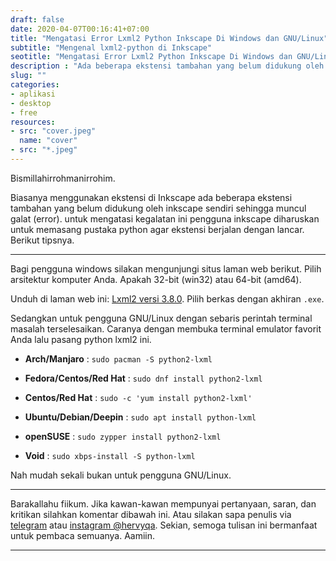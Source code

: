 ```yaml
---
draft: false
date: 2020-04-07T00:16:41+07:00
title: "Mengatasi Error Lxml2 Python Inkscape Di Windows dan GNU/Linux"
subtitle: "Mengenal lxml2-python di Inkscape"
seotitle: "Mengatasi Error Lxml2 Python Inkscape Di Windows dan GNU/Linux"
description : "Ada beberapa ekstensi tambahan yang belum didukung oleh inkscape sendiri sehingga muncul galat. Untuk mengatasi kegalatan ini, pengguna inkscape diharuskan untuk memasang pustaka python agar ekstensi berjalan dengan lancar. Lalu pustaka apakah itu?"
slug: ""
categories:
- aplikasi
- desktop
- free
resources:
- src: "cover.jpeg"
  name: "cover"
- src: "*.jpeg"
---
```


Bismillahirrohmanirrohim.

Biasanya menggunakan ekstensi di Inkscape ada beberapa ekstensi tambahan yang belum didukung oleh inkscape sendiri sehingga muncul galat (error). untuk mengatasi kegalatan ini pengguna inkscape diharuskan untuk memasang pustaka python agar ekstensi berjalan dengan lancar.
Berikut tipsnya.

***

Bagi pengguna windows silakan mengunjungi situs laman web berikut. Pilih arsitektur komputer Anda. Apakah 32-bit (win32) atau 64-bit (amd64).

Unduh di laman web ini: [Lxml2 versi 3.8.0](https://pypi.org/project/lxml/3.8.0/#downloads). Pilih berkas dengan akhiran `.exe`.

Sedangkan untuk pengguna GNU/Linux dengan sebaris perintah terminal masalah terselesaikan. Caranya dengan membuka terminal emulator favorit Anda lalu pasang python lxml2 ini.

- **Arch/Manjaro** :
`sudo pacman -S python2-lxml`

- **Fedora/Centos/Red Hat** : 
`sudo dnf install python2-lxml`

- **Centos/Red Hat** : 
`sudo -c 'yum install python2-lxml'`

- **Ubuntu/Debian/Deepin** :
`sudo apt install python-lxml`

- **openSUSE** :
`sudo zypper install python2-lxml`

- **Void** :
`sudo xbps-install -S python-lxml`

Nah mudah sekali bukan untuk pengguna GNU/Linux.

***

Barakallahu fiikum. Jika kawan-kawan mempunyai pertanyaan, saran, dan kritikan silahkan komentar dibawah ini. Atau silakan sapa penulis via [telegram](https://t.me/hervyqa) atau [instagram @hervyqa](https://instagram.com/hervyqa). Sekian, semoga tulisan ini bermanfaat untuk pembaca semuanya. Aamiin.

***

[Inkscape]:https://www.inkscape.org
[Gimp]:https://www.gimp.org

[GNOME.ID]:https://www.gnome.id
[BUKU CC-ID]:https://bit.ly/madewithccID
[Wikimedia]:https://www.wikkimedia.org/

[Behance]:https://www.b.net
[Dribbble]:https://www.dribbble.com

[AdobeStock]:https//www.stock.adobe.com
[123rf]:https//www.123rf.com
[Freepik]:https//www.freepik.com
[Dreamstime]:https//www.dreamstime.com
[Shutterstock]:https://submit.shutterstock.com/?ref=238649869

[Hervyqa]:https://hervyqa.com
[Manjaro-X]:https://manjaro-x.id
[Inkporter]:https://github.com/raniaamina/inkporter
